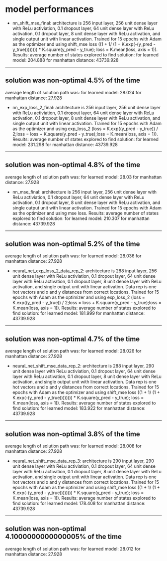 # model performances
- nn_shift_mse_final: architecture is 256 input layer, 256 unit dense layer with ReLu activiation, 0.1 dropout layer, 64 unit dense layer with ReLu activation, 0.1 dropout layer, 8 unit dense layer with ReLu activation, and single output unit with linear activation. Trained for 15 epochs with Adam as the optimizer and using shift_mse loss ((1 + 1/ (1 + K.exp(-(y_pred - y_true)))))))) * K.square(y_pred - y_true); loss = K.mean(loss, axis = 1)). Results:
average number of states explored to find solution:
        for learned model: 204.888
        for manhattan distance: 43739.928
----------------------------------------------------
solution was non-optimal 4.5% of the time
----------------------------------------------------
average length of solution path was:
        for learned model: 28.024
        for manhattan distance: 27.928
- nn_exp_loss_2_final: architecture is 256 input layer, 256 unit dense layer with ReLu activiation, 0.1 dropout layer, 64 unit dense layer with ReLu activation, 0.1 dropout layer, 8 unit dense layer with ReLu activation, and single output unit with linear activation. Trained for 15 epochs with Adam as the optimizer and using exp_loss_2 (loss = K.exp((y_pred - y_true)) / 2;loss = loss + K.square(y_pred - y_true);loss = K.mean(loss, axis = 1)). Results:
average number of states explored to find solution:
        for learned model: 231.298
        for manhattan distance: 43739.928
----------------------------------------------------
solution was non-optimal 4.8% of the time
----------------------------------------------------
average length of solution path was:
        for learned model: 28.03
        for manhattan distance: 27.928
- nn_mse_final: architecture is 256 input layer, 256 unit dense layer with ReLu activiation, 0.1 dropout layer, 64 unit dense layer with ReLu activation, 0.1 dropout layer, 8 unit dense layer with ReLu activation, and single output unit with linear activation. Trained for 15 epochs with Adam as the optimizer and using mse loss. Results:
average number of states explored to find solution:
        for learned model: 210.307
        for manhattan distance: 43739.928
----------------------------------------------------
solution was non-optimal 5.2% of the time
----------------------------------------------------
average length of solution path was:
        for learned model: 28.036
        for manhattan distance: 27.928

- neural_net_exp_loss_2_data_rep_2: architecture is 288 input layer, 256 unit dense layer with ReLu activiation, 0.1 dropout layer, 64 unit dense layer with ReLu activation, 0.1 dropout layer, 8 unit dense layer with ReLu activation, and single output unit with linear activation. Data rep is one hot vectors and x and y distances from correct locations. Trained for 15 epochs with Adam as the optimizer and using exp_loss_2 (loss = K.exp((y_pred - y_true)) / 2;loss = loss + K.square(y_pred - y_true);loss = K.mean(loss, axis = 1)). Results:
average number of states explored to find solution:
        for learned model: 181.999
        for manhattan distance: 43739.928
----------------------------------------------------
solution was non-optimal 4.7% of the time
----------------------------------------------------
average length of solution path was:
        for learned model: 28.026
        for manhattan distance: 27.928
- neural_net_shift_mse_data_rep_2: architecture is 288 input layer, 290 unit dense layer with ReLu activiation, 0.1 dropout layer, 64 unit dense layer with ReLu activation, 0.1 dropout layer, 8 unit dense layer with ReLu activation, and single output unit with linear activation. Data rep is one hot vectors and x and y distances from correct locations. Trained for 15 epochs with Adam as the optimizer and using shift_mse loss ((1 + 1/ (1 + K.exp(-(y_pred - y_true)))))))) * K.square(y_pred - y_true); loss = K.mean(loss, axis = 1)). Results:
average number of states explored to find solution:
        for learned model: 183.922
        for manhattan distance: 43739.928
----------------------------------------------------
solution was non-optimal 3.8% of the time
----------------------------------------------------
average length of solution path was:
        for learned model: 28.008
        for manhattan distance: 27.928
- neural_net_shift_mse_data_rep_3: architecture is 290 input layer, 290 unit dense layer with ReLu activiation, 0.1 dropout layer, 64 unit dense layer with ReLu activation, 0.1 dropout layer, 8 unit dense layer with ReLu activation, and single output unit with linear activation. Data rep is one hot vectors and x and y distances from correct locations. Trained for 15 epochs with Adam as the optimizer and using shift_mse loss ((1 + 1/ (1 + K.exp(-(y_pred - y_true)))))))) * K.square(y_pred - y_true); loss = K.mean(loss, axis = 1)). Results:
average number of states explored to find solution:
        for learned model: 178.408
        for manhattan distance: 43739.928
----------------------------------------------------
solution was non-optimal 4.1000000000000005% of the time
----------------------------------------------------
average length of solution path was:
        for learned model: 28.012
        for manhattan distance: 27.928